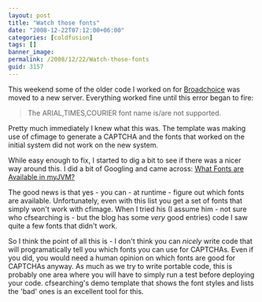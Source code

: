 ```yaml
---
layout: post
title: "Watch those fonts"
date: "2008-12-22T07:12:00+06:00"
categories: [coldfusion]
tags: []
banner_image: 
permalink: /2008/12/22/Watch-those-fonts
guid: 3157
---
```


This weekend some of the older code I worked on for <a href="http://www.broadchoice.com">Broadchoice</a> was moved to a new server. Everything worked fine until this error began to fire:

<blockquote>
<p>
The ARIAL,TIMES,COURIER font name is/are not supported.
</p>
</blockquote>

Pretty much immediately I knew what this was. The template was making use of cfimage to generate a CAPTCHA and the fonts that worked on the initial system did not work on the new system.

While easy enough to fix, I started to dig a bit to see if there was a nicer way around this. I did a bit of Googling and came across: <a href="http://cfsearching.blogspot.com/2008/07/what-fonts-are-available-in-myjvm.html">What Fonts are Available in myJVM?</a>

The good news is that yes - you can - at runtime - figure out which fonts are available. Unfortunately, even with this list you get a set of fonts that simply won't work with cfimage. When I tried his (I assume him - not sure who cfsearching is - but the blog has some <i>very</i> good entries) code I saw quite a few fonts that didn't work.

So I think the point of all this is - I don't think you can <i>nicely</i> write code that will programatically tell you which fonts you can use for CAPTCHAs. Even if you did, you would need a human opinion on which fonts are good for CAPTCHAs anyway. As much as we try to write portable code, this is probably one area where you will have to simply run a test before deploying your code. cfsearching's demo template that shows the font styles and lists the 'bad' ones is an excellent tool for this.